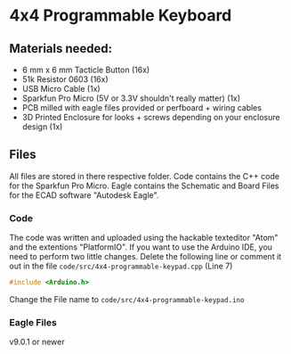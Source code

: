 # 4x4 Programmable Keyboard


## Materials needed:
* 6 mm x 6 mm Tacticle Button (16x)
* 51k Resistor 0603 (16x)
* USB Micro Cable (1x)
* Sparkfun Pro Micro (5V or 3.3V shouldn't really matter) (1x)
* PCB milled with eagle files provided or perfboard + wiring cables
* 3D Printed Enclosure for looks + screws depending on your enclosure design (1x)

## Files
All files are stored in there respective folder. Code contains the C++ code for the Sparkfun Pro Micro. Eagle contains the Schematic and Board Files for the ECAD software "Autodesk Eagle".
### Code
The code was written and uploaded using the hackable texteditor "Atom" and the extentions "PlatformIO". If you want to use the Arduino IDE, you need to perform two little changes.
Delete the following line or comment it out in the file `code/src/4x4-programmable-keypad.cpp` (Line 7)
```cpp
#include <Arduino.h>
```
Change the File name to `code/src/4x4-programmable-keypad.ino`
### Eagle Files
v9.0.1 or newer
